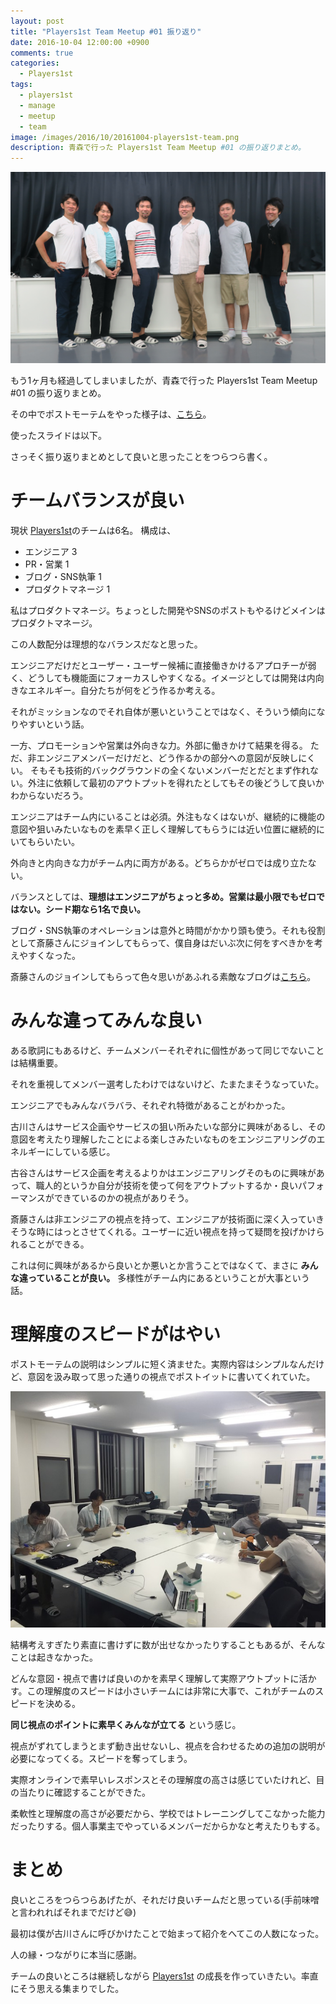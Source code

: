 ```yaml
---
layout: post
title: "Players1st Team Meetup #01 振り返り"
date: 2016-10-04 12:00:00 +0900
comments: true
categories:
  - Players1st
tags:
  - players1st
  - manage
  - meetup
  - team
image: /images/2016/10/20161004-players1st-team.png
description: 青森で行った Players1st Team Meetup #01 の振り返りまとめ。
---
```

![Players1st Team](/images/2016/10/20161004-players1st-team.png)

[Players1st]: https://players1.st/

もう1ヶ月も経過してしまいましたが、青森で行った Players1st Team Meetup #01 の振り返りまとめ。

その中でポストモーテムをやった様子は、[こちら](/2016/09/06/postmortem/)。

使ったスライドは以下。

<script async class="speakerdeck-embed" data-id="7ceb6d24dee043b7914cadd7d70e1bc2" data-ratio="1.33333333333333" src="//speakerdeck.com/assets/embed.js"></script>

さっそく振り返りまとめとして良いと思ったことをつらつら書く。

<!-- more -->

# チームバランスが良い

現状 [Players1st][]のチームは6名。
構成は、

- エンジニア 3
- PR・営業 1
- ブログ・SNS執筆 1
- プロダクトマネージ 1

私はプロダクトマネージ。ちょっとした開発やSNSのポストもやるけどメインはプロダクトマネージ。  

この人数配分は理想的なバランスだなと思った。

エンジニアだけだとユーザー・ユーザー候補に直接働きかけるアプロチーが弱く、どうしても機能面にフォーカスしやすくなる。イメージとしては開発は内向きなエネルギー。自分たちが何をどう作るか考える。

それがミッションなのでそれ自体が悪いということではなく、そういう傾向になりやすいという話。

一方、プロモーションや営業は外向きな力。外部に働きかけて結果を得る。
ただ、非エンジニアメンバーだけだと、どう作るかの部分への意図が反映しにくい。
そもそも技術的バックグラウンドの全くないメンバーだとだとまず作れない。外注に依頼して最初のアウトプットを得れたとしてもその後どうして良いかわからないだろう。

エンジニアはチーム内にいることは必須。外注もなくはないが、継続的に機能の意図や狙いみたいなものを素早く正しく理解してもらうには近い位置に継続的にいてもらいたい。

外向きと内向きな力がチーム内に両方がある。どちらかがゼロでは成り立たない。

バランスとしては、**理想はエンジニアがちょっと多め。営業は最小限でもゼロではない。シード期なら1名で良い。**

ブログ・SNS執筆のオペレーションは意外と時間がかかり頭も使う。それも役割として斎藤さんにジョインしてもらって、僕自身はだいぶ次に何をすべきかを考えやすくなった。

斎藤さんのジョインしてもらって色々思いがあふれる素敵なブログは[こちら](http://saitoumikako.com/blog/0916Players1st.html)。

# みんな違ってみんな良い

ある歌詞にもあるけど、チームメンバーそれぞれに個性があって同じでないことは結構重要。

それを重視してメンバー選考したわけではないけど、たまたまそうなっていた。

エンジニアでもみんなバラバラ、それぞれ特徴があることがわかった。

古川さんはサービス企画やサービスの狙い所みたいな部分に興味があるし、その意図を考えたり理解したことによる楽しさみたいなものをエンジニアリングのエネルギーにしている感じ。

古谷さんはサービス企画を考えるよりかはエンジニアリングそのものに興味があって、職人的というか自分が技術を使って何をアウトプットするか・良いパフォーマンスができているのかの視点がありそう。

斎藤さんは非エンジニアの視点を持って、エンジニアが技術面に深く入っていきそうな時にはっとさせてくれる。ユーザーに近い視点を持って疑問を投げかけられることができる。

これは何に興味があるから良いとか悪いとか言うことではなくて、まさに **みんな違っていることが良い。** 多様性がチーム内にあるということが大事という話。

# 理解度のスピードがはやい

ポストモーテムの説明はシンプルに短く済ませた。実際内容はシンプルなんだけど、意図を汲み取って思った通りの視点でポストイットに書いてくれていた。

![Speed](/images/2016/10/20161004-players1st-team-thinking.JPG)

結構考えすぎたり素直に書けずに数が出せなかったりすることもあるが、そんなことは起きなかった。

どんな意図・視点で書けば良いのかを素早く理解して実際アウトプットに活かす。この理解度のスピードは小さいチームには非常に大事で、これがチームのスピードを決める。

**同じ視点のポイントに素早くみんなが立てる** という感じ。

視点がずれてしまうとまず動き出せないし、視点を合わせるための追加の説明が必要になってくる。スピードを奪ってしまう。

実際オンラインで素早いレスポンスとその理解度の高さは感じていたけれど、目の当たりに確認することができた。

柔軟性と理解度の高さが必要だから、学校ではトレーニングしてこなかった能力だったりする。個人事業主でやっているメンバーだからかなと考えたりもする。

# まとめ

良いところをつらつらあげたが、それだけ良いチームだと思っている(手前味噌と言われればそれまでだけど😅)

最初は僕が古川さんに呼びかけたことで始まって紹介をへてこの人数になった。

人の縁・つながりに本当に感謝。

チームの良いところは継続しながら [Players1st][] の成長を作っていきたい。率直にそう思える集まりでした。
